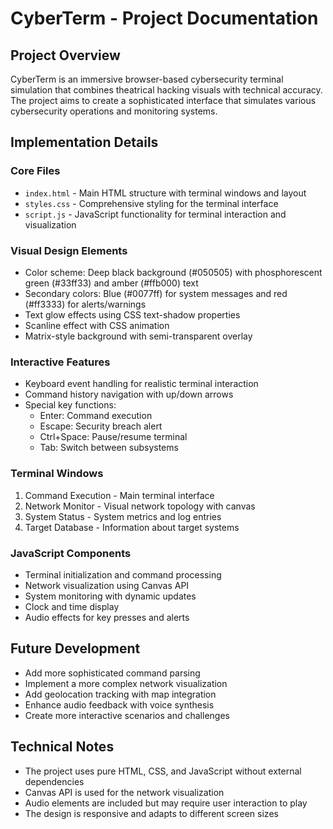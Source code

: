 # CyberTerm - Project Documentation

## Project Overview
CyberTerm is an immersive browser-based cybersecurity terminal simulation that combines theatrical hacking visuals with technical accuracy. The project aims to create a sophisticated interface that simulates various cybersecurity operations and monitoring systems.

## Implementation Details

### Core Files
- `index.html` - Main HTML structure with terminal windows and layout
- `styles.css` - Comprehensive styling for the terminal interface
- `script.js` - JavaScript functionality for terminal interaction and visualization

### Visual Design Elements
- Color scheme: Deep black background (#050505) with phosphorescent green (#33ff33) and amber (#ffb000) text
- Secondary colors: Blue (#0077ff) for system messages and red (#ff3333) for alerts/warnings
- Text glow effects using CSS text-shadow properties
- Scanline effect with CSS animation
- Matrix-style background with semi-transparent overlay

### Interactive Features
- Keyboard event handling for realistic terminal interaction
- Command history navigation with up/down arrows
- Special key functions:
  - Enter: Command execution
  - Escape: Security breach alert
  - Ctrl+Space: Pause/resume terminal
  - Tab: Switch between subsystems

### Terminal Windows
1. Command Execution - Main terminal interface
2. Network Monitor - Visual network topology with canvas
3. System Status - System metrics and log entries
4. Target Database - Information about target systems

### JavaScript Components
- Terminal initialization and command processing
- Network visualization using Canvas API
- System monitoring with dynamic updates
- Clock and time display
- Audio effects for key presses and alerts

## Future Development
- Add more sophisticated command parsing
- Implement a more complex network visualization
- Add geolocation tracking with map integration
- Enhance audio feedback with voice synthesis
- Create more interactive scenarios and challenges

## Technical Notes
- The project uses pure HTML, CSS, and JavaScript without external dependencies
- Canvas API is used for the network visualization
- Audio elements are included but may require user interaction to play
- The design is responsive and adapts to different screen sizes
